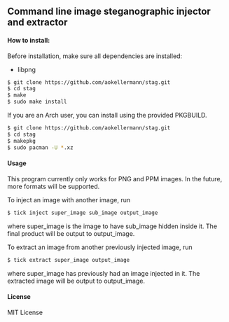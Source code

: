 ## Command line image steganographic injector and extractor
#### How to install:
Before installation, make sure all dependencies are installed:
* libpng
```bash
$ git clone https://github.com/aokellermann/stag.git
$ cd stag
$ make
$ sudo make install
```
If you are an Arch user, you can install using the provided PKGBUILD.
```bash
$ git clone https://github.com/aokellermann/stag.git
$ cd stag
$ makepkg
$ sudo pacman -U *.xz
```
#### Usage
This program currently only works for PNG and PPM images. In the future, more
formats will be supported.

To inject an image with another image, run
```bash
$ tick inject super_image sub_image output_image
```
where super_image is the image to have sub_image hidden inside it. The
final product will be output to output_image.

To extract an image from another previously injected image, run
```bash
$ tick extract super_image output_image
```
where super_image has previously had an image injected in it. The extracted
image will be output to output_image.

#### License
MIT License